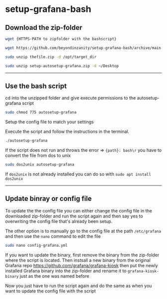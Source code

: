 # setup-grafana-bash

<H2>Download the zip-folder</H2>

```bash
wget {HTTPS-PATH to zipfolder with the bashscript}
```

```bash
wget https://github.com/beyondinzanity/setup-grafana-bash/archive/main.zip
```

```bash
sudo unzip thefile.zip -d /opt/target_dir
```

```bash
sudo unzip setup-autosetup-grafana.zip -d ~/Desktop
```

-----------------------------------------------------------------------------------------------------------------------------
<h2>Use the bash script</h2>
cd into the unzipped folder and give execute permissions to the autosetup-grafana script

```bash
sudo chmod 775 autosetup-grafana
```

Setup the config file to match your settings

Execute the script and follow the instructions in the terminal.

```bash
./autosetup-grafana
```

If the script does not run and throws the error => `{path}: bash\r` you have to convert the file from dos to unix 

```bash
sudo dos2unix autosetup-grafana
```

If `dos2unix` is not already installed you can do so with `sudo apt install dos2unix` 

-----------------------------------------------------------------------------------------------------------------------------
<h2>Update binray or config file</h2>
To update the the config file you can either change the config file in the downloaded zip-folder and run the script again
and then say yes to overwriting the config file that's already been setup.

The other option is to manually go to the config file at the path `/etc/grafana` and then use the `nano` command to edit the file

```bash
sudo nano config-grafana.yml
```

If you want to update the binary, first remove the binary from the zip-folder where the script is located. Then instsall a new binary from the original Grafana repo https://github.com/grafana/grafana-kiosk
then put the newly installed Grafana binary into the zip-folder and rename it to `grafana-kiosk-binary` just as the one was named before

Now you just have to run the script again and do the same as when you want to update the config file with the script

